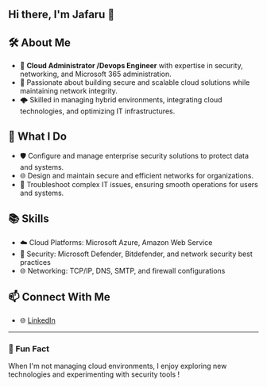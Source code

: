## Hi there, I'm Jafaru 👋

## 🛠️ About Me
- 💼 **Cloud Administrator /Devops Engineer** with expertise in security, networking, and Microsoft 365 administration.
- 🔐 Passionate about building secure and scalable cloud solutions while maintaining network integrity.
- 🌩️ Skilled in managing hybrid environments, integrating cloud technologies, and optimizing IT infrastructures.

## 🌟 What I Do
- 🛡️ Configure and manage enterprise security solutions to protect data and systems.
- 🌐 Design and maintain secure and efficient networks for organizations.
- 🚀 Troubleshoot complex IT issues, ensuring smooth operations for users and systems.

## 📚  Skills
- ☁️ Cloud Platforms: Microsoft Azure, Amazon Web Service
- 🔐 Security: Microsoft Defender, Bitdefender, and network security best practices
- 🌐 Networking: TCP/IP, DNS, SMTP, and firewall configurations

## 📫 Connect With Me
- 🌐 [LinkedIn](www.linkedin.com/in/jafaru-abubakar)  

---

### 🌟 Fun Fact
When I'm not managing cloud environments, I enjoy exploring new technologies and experimenting with security tools !
